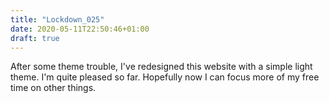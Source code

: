 ```yaml
---
title: "Lockdown_025"
date: 2020-05-11T22:50:46+01:00
draft: true
---
```


After some theme trouble, I've redesigned this website with a simple light theme. I'm quite pleased so far. Hopefully now I can focus more of my free time on other things.
